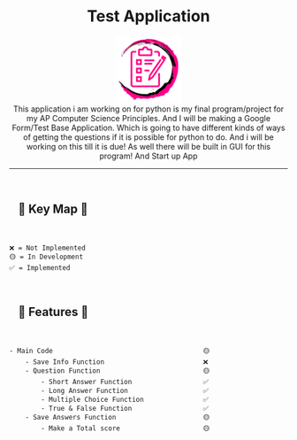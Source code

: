 <h1 align="center">Test Application</h1>
<p align="center">
  <img src="resource\image\logo\logo.png" alt="Application Logo" width="120px" height="120px"/>
  <br>
  This application i am working on for python is my final program/project for my AP Computer Science Principles. 
  And I will be making a Google Form/Test Base Application. 
  Which is going to have different kinds of ways of getting the questions if it is possible for python to do. 
  And i will be working on this till it is due!
  As well there will be built in GUI for this program! And Start up App
  <br>
</p>
<hr>
<br>
<h2 style="padding-left: 1rem">🔑 Key Map 🔑</h2>
<br>

```
❌ = Not Implemented
🟡 = In Development
✅ = Implemented
```
<br>
<h2 style="padding-left: 1rem">📒 Features 📒</h2>
<br>

```
- Main Code                                      🟡
    - Save Info Function                         ❌
    - Question Function                          🟡 
        - Short Answer Function                  ✅
        - Long Answer Function                   ✅
        - Multiple Choice Function               ✅ 
        - True & False Function                  ✅
    - Save Answers Function                      🟡
        - Make a Total score                     🟡
```